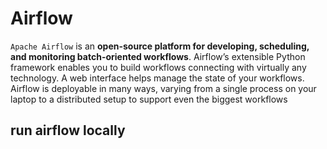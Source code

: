 # Airflow 

`Apache Airflow` is an **open-source platform for developing, scheduling, and monitoring batch-oriented workflows**. 
Airflow’s extensible Python framework enables you to build workflows connecting with virtually any technology. 
A web interface helps manage the state of your workflows. Airflow is deployable in many ways, varying from a single 
process on your laptop to a distributed setup to support even the biggest workflows

## run airflow locally

```shell

```